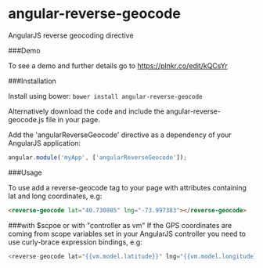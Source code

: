 angular-reverse-geocode
=======================

AngularJS reverse geocoding directive


###Demo

To see a demo and further details go to https://plnkr.co/edit/kQCsYr

###Installation

Install using bower: `bower install angular-reverse-geocode`

Alternatively download the code and include the angular-reverse-geocode.js file in your page.

Add the 'angularReverseGeocode' directive as a dependency of your AngularJS application:

```javascript
angular.module('myApp', ['angularReverseGeocode']);
```

###Usage

To use add a reverse-geocode tag to your page with attributes containing lat and long coordinates, e.g:

```html
<reverse-geocode lat="40.730885" lng="-73.997383"></reverse-geocode>
```
###with $scpoe or with "controller as vm"
If the GPS coordinates are coming from scope variables set in your AngularJS controller you need to use curly-brace expression bindings, e.g:
```javascript
<reverse-geocode lat="{{vm.model.latitude}}" lng="{{vm.model.longitude}}" />
```
